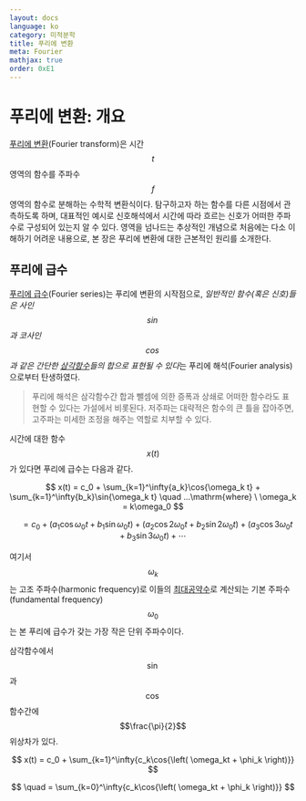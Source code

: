 ```yaml
---
layout: docs
language: ko
category: 미적분학
title: 푸리에 변환
meta: Fourier
mathjax: true
order: 0xE1
---
```

# 푸리에 변환: 개요
[푸리에 변환](https://ko.wikipedia.org/wiki/푸리에_변환)(Fourier transform)은 시간 $$t$$ 영역의 함수를 주파수 $$f$$ 영역의 함수로 분해하는 수학적 변환식이다. 탐구하고자 하는 함수를 다른 시점에서 관측하도록 하며, 대표적인 예시로 신호해석에서 시간에 따라 흐르는 신호가 어떠한 주파수로 구성되어 있는지 알 수 있다. 영역을 넘나드는 추상적인 개념으로 처음에는 다소 이해하기 어려운 내용으로, 본 장은 푸리에 변환에 대한 근본적인 원리를 소개한다.

## 푸리에 급수
[푸리에 급수](https://ko.wikipedia.org/wiki/푸리에_급수)(Fourier series)는 푸리에 변환의 시작점으로, *일반적인 함수(혹은 신호)들은 사인 $$\sin$$과 코사인 $$\cos$$과 같은 간단한 [삼각함수](https://ko.wikipedia.org/wiki/삼각함수)들의 합으로 표현될 수 있다*는 푸리에 해석(Fourier analysis)으로부터 탄생하였다.

> 푸리에 해석은 삼각함수간 합과 뺄셈에 의한 증폭과 상쇄로 어떠한 함수라도 표현할 수 있다는 가설에서 비롯된다. 저주파는 대략적은 함수의 큰 틀을 잡아주면, 고주파는 미세한 조정을 해주는 역할로 치부할 수 있다.

시간에 대한 함수 $$x(t)$$가 있다면 푸리에 급수는 다음과 같다.

$$
x(t) = c_0 + \sum_{k=1}^\infty{a_k}\cos{\omega_k t} + \sum_{k=1}^\infty{b_k}\sin{\omega_k t}  \quad ...\mathrm{where} \ \omega_k = k\omega_0
$$

$$
\quad = c_0 + \left( a_1\cos{\omega_0t} + b_1\sin{\omega_0t} \right) + \left( a_2\cos{2\omega_0t} + b_2\sin{2\omega_0t} \right) + \left( a_3\cos{3\omega_0t} + b_3\sin{3\omega_0t} \right) + \cdots
$$

여기서 $$\omega_k$$는 고조 주파수(harmonic frequency)로 이들의 [최대공약수](https://ko.wikipedia.org/wiki/최대공약수)로 계산되는 기본 주파수(fundamental frequency) $$\omega_0$$는 본 푸리에 급수가 갖는 가장 작은 단위 주파수이다.

삼각함수에서 $$\sin$$과 $$\cos$$ 함수간에 $$\frac{\pi}{2}$$ 위상차가 있다.

$$
x(t) = c_0 + \sum_{k=1}^\infty{c_k\cos{\left( \omega_kt + \phi_k \right)}}
$$

$$
\quad = \sum_{k=0}^\infty{c_k\cos{\left( \omega_kt + \phi_k \right)}}
$$
